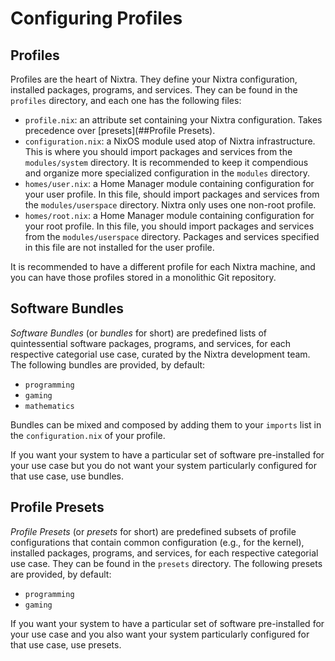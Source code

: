 # Configuring Profiles

## Profiles

Profiles are the heart of Nixtra. They define your Nixtra configuration, installed packages, programs, and services. They can be found in the `profiles` directory, and each one has the following files:

- `profile.nix`: an attribute set containing your Nixtra configuration. Takes precedence over [presets](##Profile Presets).
- `configuration.nix`: a NixOS module used atop of Nixtra infrastructure. This is where you should import packages and services from the `modules/system` directory. It is recommended to keep it compendious and organize more specialized configuration in the `modules` directory.
- `homes/user.nix`: a Home Manager module containing configuration for your user profile. In this file, should import packages and services from the `modules/userspace` directory. Nixtra only uses one non-root profile.
- `homes/root.nix`: a Home Manager module containing configuration for your root profile. In this file, you should import packages and services from the `modules/userspace` directory. Packages and services specified in this file are not installed for the user profile.

It is recommended to have a different profile for each Nixtra machine, and you can have those profiles stored in a monolithic Git repository.

## Software Bundles

*Software Bundles* (or *bundles* for short) are predefined lists of quintessential software packages, programs, and services, for each respective categorial use case, curated by the Nixtra development team. The following bundles are provided, by default:

- `programming`
- `gaming`
- `mathematics`

Bundles can be mixed and composed by adding them to your `imports` list in the `configuration.nix` of your profile.

If you want your system to have a particular set of software pre-installed for your use case but you do not want your system particularly configured for that use case, use bundles.

## Profile Presets

*Profile Presets* (or *presets* for short) are predefined subsets of profile configurations that contain common configuration (e.g., for the kernel), installed packages, programs, and services, for each respective categorial use case. They can be found in the `presets` directory. The following presets are provided, by default:

- `programming`
- `gaming`

If you want your system to have a particular set of software pre-installed for your use case and you also want your system particularly configured for that use case, use presets.
